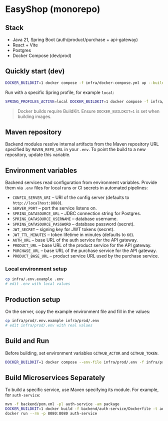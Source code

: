 # EasyShop (monorepo)

## Stack
- Java 21, Spring Boot (auth/product/purchase + api-gateway)
- React + Vite
- Postgres
- Docker Compose (dev/prod)

## Quickly start (dev)
```bash
DOCKER_BUILDKIT=1 docker compose -f infra/docker-compose.yml up --build
```

Run with a specific Spring profile, for example `local`:

```bash
SPRING_PROFILES_ACTIVE=local DOCKER_BUILDKIT=1 docker compose -f infra/docker-compose.yml up --build
```

> Docker builds require BuildKit. Ensure `DOCKER_BUILDKIT=1` is set when building images.

## Maven repository

Backend modules resolve internal artifacts from the Maven repository URL
specified by `MAVEN_REPO_URL` in your `.env`. To point the build to a new
repository, update this variable.

## Environment variables

Backend services read configuration from environment variables. Provide them via
`.env` files for local runs or CI secrets in automated pipelines:

- `CONFIG_SERVER_URI` – URI of the config server (defaults to `http://localhost:8888`).
- `SERVER_PORT` – port the service listens on.
- `SPRING_DATASOURCE_URL` – JDBC connection string for Postgres.
- `SPRING_DATASOURCE_USERNAME` – database username.
- `SPRING_DATASOURCE_PASSWORD` – database password (secret).
- `JWT_SECRET` – signing key for JWT tokens (secret).
- `JWT_TTL_MINUTES` – token lifetime in minutes (defaults to `60`).
- `AUTH_URL` – base URL of the auth service for the API gateway.
- `PRODUCT_URL` – base URL of the product service for the API gateway.
- `PURCHASE_URL` – base URL of the purchase service for the API gateway.
- `PRODUCT_BASE_URL` – product service URL used by the purchase service.

### Local environment setup

```bash
cp infra/.env.example .env
# edit .env with local values
```

## Production setup

On the server, copy the example environment file and fill in the values:

```bash
cp infra/prod/.env.example infra/prod/.env
# edit infra/prod/.env with real values
```

## Build and Run

Before building, set environment variables `GITHUB_ACTOR` and `GITHUB_TOKEN`.

```bash
DOCKER_BUILDKIT=1 docker compose --env-file infra/prod/.env -f infra/prod/docker-compose.prod.yml build
```

## Build Microservices Separately

To build a specific service, use Maven specifying its module. For example, for `auth-service`:

```bash
mvn -f backend/pom.xml -pl auth-service -am package
DOCKER_BUILDKIT=1 docker build -f backend/auth-service/Dockerfile -t auth-service backend
docker run --rm -p 8080:8080 auth-service
```
